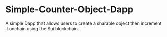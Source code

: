# Simple-Counter-Object-Dapp
A simple Dapp that allows users to create a sharable object then increment it onchain using the Sui blockchain.
